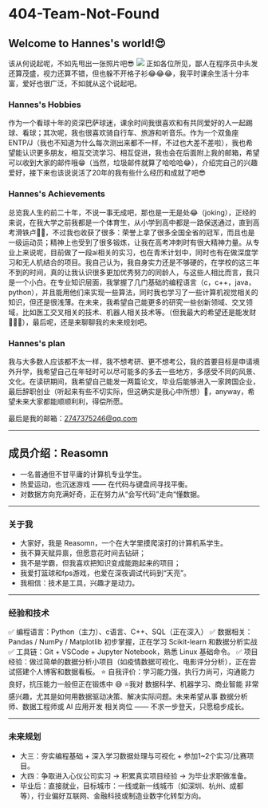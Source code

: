 # 404-Team-Not-Found
## Welcome to Hannes's world!😍
该从何说起呢，不如先甩出一张照片吧😎
![](https://github.com/user-attachments/assets/75340d9e-0eb6-4008-8f2a-d61f7adcf188)
正如各位所见，鄙人在程序员中头发还算茂盛，视力还算不错，但也躲不开格子衫😂😂😂，我平时课余生活十分丰富，爱好也很广泛，不如就从这个说起吧。

### Hannes's Hobbies
作为一个看球十年的资深巴萨球迷，课余时间我很喜欢和有共同爱好的人一起踢球、看球；其次呢，我也很喜欢骑自行车、旅游和听音乐。作为一个双鱼座ENTP/J（我也不知道为什么每次测出来都不一样，不过也大差不差啦），我也希望能认识更多朋友，相互交流学习、相互促进，我也会在后面附上我的邮箱，希望可以收到大家的邮件哦😁（当然，垃圾邮件就算了哈哈哈😂），介绍完自己的兴趣爱好，接下来也该说说活了20年的我有些什么经历和成就了吧😎

### Hannes's Achievements
总览我人生的前二十年，不说一事无成吧，那也是一无是处😂（joking），正经的来说，在我大学之前我都是一个体育生，从小学到高中都是一路保送通过，直到高考滑铁卢🤦‍♂️，不过我也收获了很多：荣誉上拿了很多全国全省的冠军，而且也是一级运动员；精神上也受到了很多锻炼，让我在高考冲刺时有很大精神力量。从专业上来说呢，目前做了一段ai相关的实习，也在青禾计划中，同时也有在做深度学习和无人机结合的项目。我自己认为，我自身实力还是不够硬的，在学校的这三年不到的时间，真的让我认识很多更加优秀努力的同龄人，与这些人相比而言，我只是一个小白。在专业知识层面，我掌握了几门基础的编程语言（c，c++，java，python），并且能用他们来实现一些算法，同时我也学习了一些计算机视觉相关的知识，但还是很浅薄。在未来，我希望自己能更多的研究一些创新领域、交叉领域，比如医工交叉相关的技术、机器人相关技术等。（但我最大的希望还是能发财🤣🤣🤣），最后呢，还是来聊聊我的未来规划吧。

### Hannes's plan 
我与大多数人应该都不太一样，我不想考研、更不想考公，我的首要目标是申请境外升学，我希望自己在年轻时可以尽可能多的多去一些地方，多感受不同的风景、文化。在读研期间，我希望自己能发一两篇论文，毕业后能够进入一家跨国企业，最后辞职创业（听起来有些不切实际，但这确实是我心中所想）🤣，anyway，希望未来大家都能顺顺利利，得偿所愿。

最后是我的邮箱：2747375246@qq.com

---

## 成员介绍：Reasomn

- 一名普通但不甘平庸的计算机专业学生。
 - 热爱运动，也沉迷游戏 —— 在代码与键盘间寻找平衡。
-  对数据方向充满好奇，正在努力从“会写代码”走向“懂数据。
---
### 关于我

- 大家好，我是 Reasomn，一个在大学里摸爬滚打的计算机系学生。
- 我不算天赋异禀，但愿意花时间去钻研；
- 我不是学霸，但我喜欢把知识变成能跑起来的项目；
- 我爱打篮球和fps游戏，也爱在深夜调试代码到“天亮”。
- 我相信：技术是工具，兴趣才是动力。
---
### 经验和技术
✅ 编程语言：Python（主力）、c语言、C++、SQL（正在深入）
✅ 数据相关：Pandas / NumPy / Matplotlib 初步掌握，正在学习 Scikit-learn 和数据分析实战
✅ 工具链：Git + VSCode + Jupyter Notebook，熟悉 Linux 基础命令。
✅ 项目经验：做过简单的数据分析小项目（如疫情数据可视化、电影评分分析），正在尝试搭建个人博客和数据看板。
⭐ 自我评价：学习能力强，执行力尚可，沟通能力良好，抗压能力一般但正在锻炼中 😅
⭐我对 数据科学、机器学习、商业智能 非常感兴趣，尤其是如何用数据驱动决策、解决实际问题。未来希望从事 数据分析师、数据工程师或 AI 应用开发 相关岗位 —— 不求一步登天，只愿稳步成长。

---
### 未来规划

- 大三：夯实编程基础 + 深入学习数据处理与可视化 + 参加1~2个实习/比赛项目。
-  大四：争取进入心仪公司实习 → 积累真实项目经验 → 为毕业求职做准备。
-  毕业后：直接就业，目标城市：一线或新一线城市（如深圳、杭州、成都等），行业偏好互联网、金融科技或制造业数字化转型方向。

